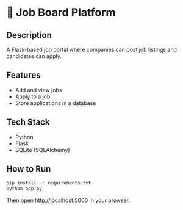 # 💼 Job Board Platform

## Description
A Flask-based job portal where companies can post job listings and candidates can apply.

## Features
- Add and view jobs
- Apply to a job
- Store applications in a database

## Tech Stack
- Python
- Flask
- SQLite (SQLAlchemy)

## How to Run

```bash
pip install -r requirements.txt
python app.py
```

Then open [http://localhost:5000](http://localhost:5000) in your browser.
